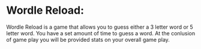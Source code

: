 # Wordle Reload:

 Wordle Reload is a game that allows you to guess either a 3 letter word or 5 letter word.
You have a set amount of time to guess a word.  At the conlusion of game play
you will be provided stats on your overall game play.
